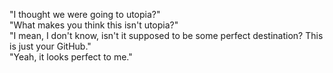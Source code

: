   "I thought we were going to utopia?"  
  "What makes you think this isn't utopia?"  
  "I mean, I don't know, isn't it supposed to be some perfect destination? This is just your GitHub."  
  "Yeah, it looks perfect to me."
